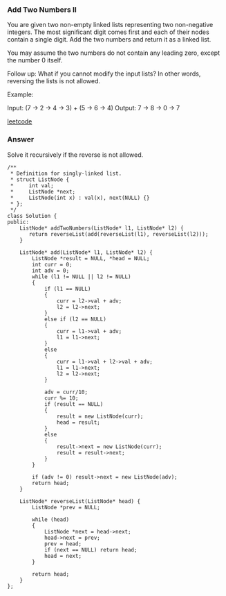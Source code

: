 ### Add Two Numbers II
You are given two non-empty linked lists representing two non-negative integers. The most significant digit comes first and each of their nodes contain a single digit. Add the two numbers and return it as a linked list.

You may assume the two numbers do not contain any leading zero, except the number 0 itself.

Follow up:
What if you cannot modify the input lists? In other words, reversing the lists is not allowed.

Example:

Input: (7 -> 2 -> 4 -> 3) + (5 -> 6 -> 4)
Output: 7 -> 8 -> 0 -> 7

[leetcode](https://leetcode.com/problems/add-two-numbers-ii/description/)

### Answer
Solve it recursively if the reverse is not allowed. 

	/**
	 * Definition for singly-linked list.
	 * struct ListNode {
	 *     int val;
	 *     ListNode *next;
	 *     ListNode(int x) : val(x), next(NULL) {}
	 * };
	 */
	class Solution {
	public:
	    ListNode* addTwoNumbers(ListNode* l1, ListNode* l2) {
	       return reverseList(add(reverseList(l1), reverseList(l2))); 
	    }
	    
	    ListNode* add(ListNode* l1, ListNode* l2) {
	        ListNode *result = NULL, *head = NULL;
	        int curr = 0;
	        int adv = 0;
	        while (l1 != NULL || l2 != NULL)
	        {
	            if (l1 == NULL) 
	            {
	                curr = l2->val + adv;
	                l2 = l2->next;
	            }
	            else if (l2 == NULL)
	            {
	                curr = l1->val + adv;
	                l1 = l1->next;
	            }
	            else 
	            {
	                curr = l1->val + l2->val + adv;
	                l1 = l1->next;
	                l2 = l2->next;
	            }
	            
	            adv = curr/10;
	            curr %= 10;
	            if (result == NULL)
	            {
	                result = new ListNode(curr);
	                head = result;
	            }
	            else
	            {
	                result->next = new ListNode(curr);
	                result = result->next;
	            }
	        }
	        
	        if (adv != 0) result->next = new ListNode(adv);
	        return head;
	    }
	    
	    ListNode* reverseList(ListNode* head) {
	        ListNode *prev = NULL;
	        
	        while (head)
	        {
	            ListNode *next = head->next;
	            head->next = prev;
	            prev = head;
	            if (next == NULL) return head;
	            head = next;
	        }
	        
	        return head;
	    }
	};